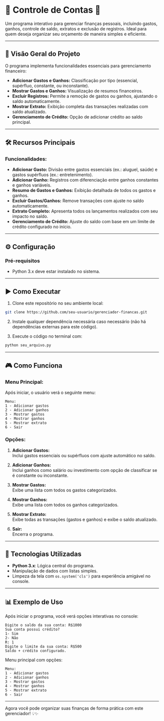 # 💸 **Controle de Contas** 🏦

Um programa interativo para gerenciar finanças pessoais, incluindo gastos, ganhos, controle de saldo, extratos e exclusão de registros. Ideal para quem deseja organizar seu orçamento de maneira simples e eficiente.

---

## 🚀 **Visão Geral do Projeto**

O programa implementa funcionalidades essenciais para gerenciamento financeiro:

- **Adicionar Gastos e Ganhos:** Classificação por tipo (essencial, supérfluo, constante, ou inconstante).
- **Mostrar Gastos e Ganhos:** Visualização de resumos financeiros.
- **Excluir Registros:** Permite a remoção de gastos ou ganhos, ajustando o saldo automaticamente.
- **Mostrar Extrato:** Exibição completa das transações realizadas com saldo atualizado.
- **Gerenciamento de Crédito:** Opção de adicionar crédito ao saldo principal.

---

## 🛠️ **Recursos Principais**

### Funcionalidades:
- **Adicionar Gasto:** Divisão entre gastos essenciais (ex.: aluguel, saúde) e gastos supérfluos (ex.: entretenimento).
- **Adicionar Ganho:** Registros com diferenciação entre ganhos constantes e ganhos variáveis.
- **Resumo de Gastos e Ganhos:** Exibição detalhada de todos os gastos e ganhos.
- **Excluir Gastos/Ganhos:** Remove transações com ajuste no saldo automaticamente.
- **Extrato Completo:** Apresenta todos os lançamentos realizados com seu impacto no saldo.
- **Gerenciamento de Crédito:** Ajuste do saldo com base em um limite de crédito configurado no início.

---

## ⚙️ **Configuração**

### Pré-requisitos
- Python 3.x deve estar instalado no sistema.

---

## ▶️ **Como Executar**

1. Clone este repositório no seu ambiente local:
```bash
git clone https://github.com/seu-usuario/gerenciador-financas.git
```

2. Instale qualquer dependência necessária caso necessário (não há dependências externas para este código).

3. Execute o código no terminal com:
```bash
python seu_arquivo.py
```

---

## 🎮 **Como Funciona**

### Menu Principal:

Após iniciar, o usuário verá o seguinte menu:

```
Menu:
1 - Adicionar gastos
2 - Adicionar ganhos
3 - Mostrar gastos
4 - Mostrar ganhos
5 - Mostrar extrato
6 - Sair
```

### Opções:

1. **Adicionar Gastos:**  
   Inclui gastos essenciais ou supérfluos com ajuste automático no saldo.

2. **Adicionar Ganhos:**  
   Inclui ganhos como salário ou investimento com opção de classificar se é constante ou inconstante.

3. **Mostrar Gastos:**  
   Exibe uma lista com todos os gastos categorizados.

4. **Mostrar Ganhos:**  
   Exibe uma lista com todos os ganhos categorizados.

5. **Mostrar Extrato:**  
   Exibe todas as transações (gastos e ganhos) e exibe o saldo atualizado.

6. **Sair:**  
   Encerra o programa.

---

## 💬 **Tecnologias Utilizadas**

- **Python 3.x**: Lógica central do programa.
- Manipulação de dados com listas simples.
- Limpeza da tela com `os.system('cls')` para experiência amigável no console.

---

## 📊 **Exemplo de Uso**

Após iniciar o programa, você verá opções interativas no console:

```
Digite o saldo da sua conta: R$1000
Sua conta possui crédito?
1- Sim
2- Não
R: 1
Digite o limite da sua conta: R$500
Saldo + crédito configurado.
```

Menu principal com opções:

```
Menu:
1 - Adicionar gastos
2 - Adicionar ganhos
3 - Mostrar gastos
4 - Mostrar ganhos
5 - Mostrar extrato
6 - Sair
```

---

Agora você pode organizar suas finanças de forma prática com este gerenciador! 💡✨